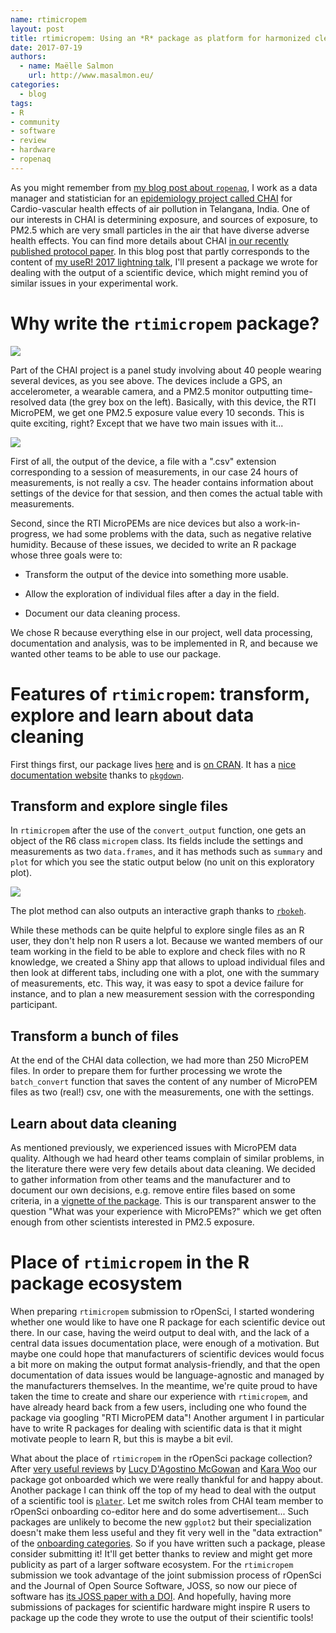 ```yaml
---
name: rtimicropem
layout: post
title: rtimicropem: Using an *R* package as platform for harmonized cleaning of data from RTI MicroPEM air quality sensors
date: 2017-07-19
authors:
  - name: Maëlle Salmon
    url: http://www.masalmon.eu/
categories:
  - blog
tags:
- R
- community
- software
- review
- hardware
- ropenaq
---
```


As you might remember from [my blog post about `ropenaq`](https://ropensci.org/blog/blog/2017/02/21/ropenaq), I work as a data manager and statistician for an [epidemiology project called CHAI](http://www.chaiproject.org/) for Cardio-vascular health effects of air pollution in Telangana, India. One of our interests in CHAI is determining exposure, and sources of exposure, to PM2.5 which are very small particles in the air that have diverse adverse health effects. You can find more details about CHAI [in our recently published protocol paper](https://www.ncbi.nlm.nih.gov/pubmed/28606699). In this blog post that partly corresponds to the content of [my useR! 2017 lightning talk](http://sched.co/AxrS), I'll present a package we wrote for dealing with the output of a scientific device, which might remind you of similar issues in your experimental work.

# Why write the `rtimicropem` package?

![](/assets/blog-images/2017-07-19-rtimicropem/Allequipment_Frontview_cropped.jpg)

Part of the CHAI project is a panel study involving about 40 people wearing several devices, as you see above. The devices include a GPS, an accelerometer, a wearable camera, and a PM2.5 monitor outputting time-resolved data (the grey box on the left). Basically, with this device, the RTI MicroPEM, we get one PM2.5 exposure value every 10 seconds. This is quite exciting, right? Except that we have two main issues with it...

![](/assets/blog-images/2017-07-19-rtimicropem/screenshot_output2.png)

First of all, the output of the device, a file with a ".csv" extension corresponding to a session of measurements, in our case 24 hours of measurements, is not really a csv. The header contains information about settings of the device for that session, and then comes the actual table with measurements.

Second, since the RTI MicroPEMs are nice devices but also a work-in-progress, we had some problems with the data, such as negative relative humidity. Because of these issues, we decided to write an R package whose three goals were to:

* Transform the output of the device into something more usable.

* Allow the exploration of individual files after a day in the field.

* Document our data cleaning process.

We chose R because everything else in our project, well data processing, documentation and analysis, was to be implemented in R, and because we wanted other teams to be able to use our package.

# Features of `rtimicropem`: transform, explore and learn about data cleaning

First things first, our package lives [here](https://github.com/ropensci/rtimicropem) and is [on CRAN](https://cran.r-project.org/web/packages/rtimicropem/index.html). It has a [nice documentation website](http://ropensci.github.io/rtimicropem/) thanks to [`pkgdown`](https://github.com/hadley/pkgdown).

## Transform and explore single files

In `rtimicropem` after the use of the `convert_output` function, one gets an object of the R6 class `micropem` class. Its fields include the settings and measurements as two `data.frames`, and it has methods such as `summary` and `plot` for which you see the static output below (no unit on this exploratory plot).

![](/assets/blog-images/2017-07-19-rtimicropem/plotexample.png)

The plot method can also outputs an interactive graph thanks to [`rbokeh`](http://hafen.github.io/rbokeh/).

While these methods can be quite helpful to explore single files as an R user, they don't help non R users a lot. Because we wanted members of our team working in the field to be able to explore and check files with no R knowledge, we created a Shiny app that allows to upload individual files and then look at different tabs, including one with a plot, one with the summary of measurements, etc. This way, it was easy to spot a device failure for instance, and to plan a new measurement session with the corresponding participant.

## Transform a bunch of files

At the end of the CHAI data collection, we had more than 250 MicroPEM files. In order to prepare them for further processing we wrote the `batch_convert` function that saves the content of any number of MicroPEM files as two (real!) csv, one with the measurements, one with the settings. 

## Learn about data cleaning

As mentioned previously, we experienced issues with MicroPEM data quality. Although we had heard other teams complain of similar problems, in the literature there were very few details about data cleaning. We decided to gather information from other teams and the manufacturer and to document our own decisions, e.g. remove entire files based on some criteria, in a [vignette of the package](http://ropensci.github.io/rtimicropem/articles/chai_data_cleaning.html). This is our transparent answer to the question "What was your experience with MicroPEMs?" which we get often enough from other scientists interested in PM2.5 exposure.

# Place of `rtimicropem` in the R package ecosystem

When preparing `rtimicropem` submission to rOpenSci, I started wondering whether one would like to have one R package for each scientific device out there. In our case, having the weird output to deal with, and the lack of a central data issues documentation place, were enough of a motivation. But maybe one could hope that manufacturers of scientific devices would focus a bit more on making the output format analysis-friendly, and that the open documentation of data issues would be language-agnostic and managed by the manufacturers themselves. In the meantime, we're quite proud to have taken the time to create and share our experience with `rtimicropem`, and have already heard back from a few users, including one who found the package via googling "RTI MicroPEM data"! Another argument I in particular have to write R packages for dealing with scientific data is that it might motivate people to learn R, but this is maybe a bit evil.

What about the place of `rtimicropem` in the rOpenSci package collection? After [very useful reviews](https://github.com/ropensci/onboarding/issues/126) by [Lucy D'Agostino McGowan](https://github.com/LucyMcGowan) and [Kara Woo](https://github.com/karawoo) our package got onboarded which we were really thankful for and happy about. Another package I can think off the top of my head to deal with the output of a scientific tool is [`plater`](https://ropensci.org/blog/blog/2017/02/06/plater-blog-post). Let me switch roles from CHAI team member to rOpenSci onboarding co-editor here and do some advertisement... Such packages are unlikely to become the new `ggplot2` but their specialization doesn't make them less useful and they fit very well in the "data extraction" of the [onboarding categories](https://github.com/ropensci/onboarding/blob/master/policies.md). So if you have written such a package, please consider submitting it! It'll get better thanks to review and might get more publicity as part of a larger software ecosystem. For the `rtimicropem` submission we took advantage of the joint submission process of rOpenSci and the Journal of Open Source Software, JOSS, so now our piece of software has [its JOSS paper with a DOI](http://joss.theoj.org/papers/7ead5e9a445da3e885d99247c5d6e58e). And hopefully, having more submissions of packages for scientific hardware might inspire R users to package up the code they wrote to use the output of their scientific tools!



